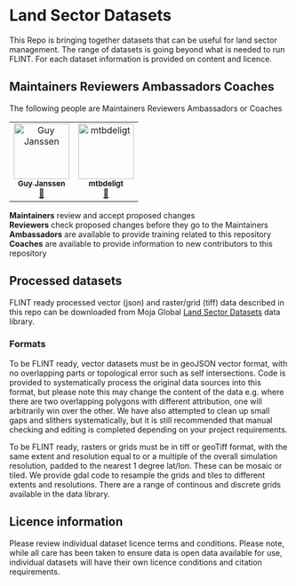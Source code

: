 # Land Sector Datasets
This Repo is bringing together datasets that can be useful for land sector management. The range of datasets is going beyond what is needed to run FLINT. For each dataset information is provided on content and licence.


## Maintainers Reviewers Ambassadors Coaches

The following people are Maintainers Reviewers Ambassadors or Coaches

<table><tr><td align="center"><a href="https://github.com/gmajan"><img src="https://avatars0.githubusercontent.com/u/8733319?v=4" width="100px;" alt="Guy Janssen"/><br /><sub><b>Guy Janssen</b></sub></a><br /><a href="#maintenance-gmajan" title="Maintenance">🚧</a></td><td align="center"><a href="https://github.com/mtbdeligt"><img src="https://avatars3.githubusercontent.com/u/16447169?v=4" width="100px;" alt="mtbdeligt"/><br /><sub><b>mtbdeligt</b></sub></a><br /><a href="https://github.com/moja-global/About-moja-global/commits?author=mtbdeligt" title="Documentation">📖</a></tr></table>

**Maintainers** review and accept proposed changes  
**Reviewers** check proposed changes before they go to the Maintainers  
**Ambassadors** are available to provide training related to this repository  
**Coaches** are available to provide information to new contributors to this repository  

## Processed datasets
FLINT ready processed vector (json) and raster/grid (tiff) data described in this repo can be downloaded from Moja Global [Land Sector Datasets](https://drive.google.com/drive/folders/1PZCVksHsuNyPzB9QTyraBSs1C7_c7W56?usp=drive_link) data library.

### Formats
To be FLINT ready, vector datasets must be in geoJSON vector format, with no overlapping parts or topological error such as self intersections. Code is provided to systematically process the original data sources into this format, but please note this may change the content of the data e.g. where there are two overlapping polygons with different attribution, one will arbitrarily win over the other. We have also attempted to clean up small gaps and slithers systematically, but it is still recommended that manual checking and editing is completed depending on your project requirements.

To be FLINT ready, rasters or grids must be in tiff or geoTiff format, with the same extent and resolution equal to or a multiple of the overall simulation resolution, padded to the nearest 1 degree lat/lon. These can be mosaic or tiled. We provide gdal code to resample the grids and tiles to different extents and resolutions. There are a range of continous and discrete grids available in the data library.

## Licence information
Please review individual dataset licence terms and conditions. Please note, while all care has been taken to ensure data is open data available for use, individual datasets will have their own licence conditions and citation requirements.
